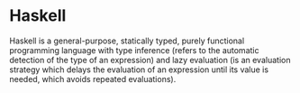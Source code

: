 # Haskell

Haskell is a general-purpose, statically typed, purely functional programming language with type inference (refers to the automatic detection of the type of an expression) and lazy evaluation (is an evaluation strategy which delays the evaluation of an expression until its value is needed, which avoids repeated evaluations).
